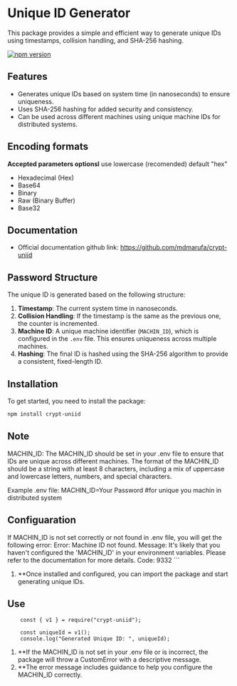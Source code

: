 # Unique ID Generator

This package provides a simple and efficient way to generate unique IDs using timestamps, collision handling, and SHA-256 hashing.

[![npm version](https://badge.fury.io/js/crypt-uniid.svg)](https://www.npmjs.com/package/crypt-uniid) 

## Features

- Generates unique IDs based on system time (in nanoseconds) to ensure uniqueness.
- Uses SHA-256 hashing for added security and consistency.
- Can be used across different machines using unique machine IDs for distributed systems.

##  Encoding formats
**Accepted parameters optionsl**
use lowercase (recomended) default "hex"
- Hexadecimal (Hex)
- Base64
- Binary
- Raw (Binary Buffer)
- Base32

## Documentation
- Official documentation github link: https://github.com/mdmarufa/crypt-uniid

## Password Structure

The unique ID is generated based on the following structure:

1. **Timestamp**: The current system time in nanoseconds.
2. **Collision Handling**: If the timestamp is the same as the previous one, the counter is incremented.
3. **Machine ID**: A unique machine identifier (`MACHIN_ID`), which is configured in the `.env` file. This ensures uniqueness across multiple machines.
4. **Hashing**: The final ID is hashed using the SHA-256 algorithm to provide a consistent, fixed-length ID.

## Installation

To get started, you need to install the package:

```bash
npm install crypt-uniid
```

## Note
MACHIN_ID: The MACHIN_ID should be set in your .env file to ensure that IDs are unique across different machines. The format of the MACHIN_ID should be a string with at least 8 characters, including a mix of uppercase and lowercase letters, numbers, and special characters.

Example .env file:
  MACHIN_ID=Your Password #for unique you machin in distributed system

## Configuaration
   If MACHIN_ID is not set correctly or not found in .env file, you will get the following error:
    Error: Machine ID not found.
    Message: It's likely that you haven't configured the 'MACHIN_ID' in your environment variables. Please refer to the documentation for more details.
    Code: 9332
    ```


1. **Once installed and configured, you can import the package and start generating unique IDs.
## Use
```
    const { v1 } = require("crypt-uniid");

    const uniqueId = v1();
    console.log("Generated Unique ID: ", uniqueId);
```

  1. **If the MACHIN_ID is not set in your .env file or is incorrect, the package will throw a CustomError with a descriptive     message.
  2. **The error message includes guidance to help you configure the MACHIN_ID correctly.
